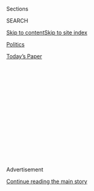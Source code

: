 <div id="app">

<div>

<div>

<div>

<div class="NYTAppHideMasthead css-1q2w90k e1suatyy0">

<div class="section css-ui9rw0 e1suatyy2">

<div class="css-eph4ug er09x8g0">

<div class="css-6n7j50">

</div>

<span class="css-1dv1kvn">Sections</span>

<div class="css-10488qs">

<span class="css-1dv1kvn">SEARCH</span>

</div>

[Skip to content](#site-content)[Skip to site
index](#site-index)

</div>

<div id="masthead-section-label" class="css-1wr3we4 eaxe0e00">

[Politics](https://www.nytimes3xbfgragh.onion/section/politics)

</div>

<div class="css-10698na e1huz5gh0">

</div>

</div>

<div id="masthead-bar-one" class="section hasLinks css-15hmgas e1csuq9d3">

<div class="css-uqyvli e1csuq9d0">

</div>

<div class="css-1uqjmks e1csuq9d1">

</div>

<div class="css-9e9ivx">

[](https://myaccount.nytimes3xbfgragh.onion/auth/login?response_type=cookie&client_id=vi)

</div>

<div class="css-1bvtpon e1csuq9d2">

[Today’s
Paper](https://www.nytimes3xbfgragh.onion/section/todayspaper)

</div>

</div>

</div>

</div>

<div data-aria-hidden="false">

<div id="site-content" data-role="main">

<div>

<div class="css-1aor85t" style="opacity:0.000000001;z-index:-1;visibility:hidden">

<div class="css-1hqnpie">

<div class="css-epjblv">

<span class="css-17xtcya">[Politics](/section/politics)</span><span class="css-x15j1o">|</span><span class="css-fwqvlz">In
Donald Trump’s Worldview, America Comes First, and Everybody Else
Pays</span>

</div>

<div class="css-k008qs">

<div class="css-1iwv8en">

<span class="css-18z7m18"></span>

<div>

</div>

</div>

<span class="css-1n6z4y">https://nyti.ms/22OcUR1</span>

<div class="css-1705lsu">

<div class="css-4xjgmj">

<div class="css-4skfbu" data-role="toolbar" data-aria-label="Social Media Share buttons, Save button, and Comments Panel with current comment count" data-testid="share-tools">

  - 
  - 
  - 
  - 
    
    <div class="css-6n7j50">
    
    </div>

  - 
  - 

</div>

</div>

</div>

</div>

</div>

</div>

<div class="css-13pd83m">

</div>

<div id="top-wrapper" class="css-1sy8kpn">

<div id="top-slug" class="css-l9onyx">

Advertisement

</div>

[Continue reading the main
story](#after-top)

<div class="ad top-wrapper" style="text-align:center;height:100%;display:block;min-height:250px">

<div id="top" class="place-ad" data-position="top" data-size-key="top">

</div>

</div>

<div id="after-top">

</div>

</div>

<div id="sponsor-wrapper" class="css-1hyfx7x">

<div id="sponsor-slug" class="css-19vbshk">

Supported by

</div>

[Continue reading the main
story](#after-sponsor)

<div id="sponsor" class="ad sponsor-wrapper" style="text-align:center;height:100%;display:block">

</div>

<div id="after-sponsor">

</div>

</div>

<div class="css-1vkm6nb ehdk2mb0">

# In Donald Trump’s Worldview, America Comes First, and Everybody Else Pays

</div>

<div class="css-79elbk" data-testid="photoviewer-wrapper">

<div class="css-z3e15g" data-testid="photoviewer-wrapper-hidden">

</div>

<div class="css-1a48zt4 ehw59r15" data-testid="photoviewer-children">

![<span class="css-16f3y1r e13ogyst0" data-aria-hidden="true">**A NEW
REPUBLICAN** Donald J. Trump before addressing the American Israel
Public Affairs Committee. His worldview does not fit into his party’s
recent
history.</span><span class="css-cnj6d5 e1z0qqy90" itemprop="copyrightHolder"><span class="css-1ly73wi e1tej78p0">Credit...</span><span><span>Doug
Mills/The New York
Times</span></span></span>](https://static01.graylady3jvrrxbe.onion/images/2016/03/27/us/27trumpforeign-JP-01/27trumpforeign-JP-01-articleLarge.jpg?quality=75&auto=webp&disable=upscale)

</div>

</div>

<div class="css-xt80pu e12qa4dv0">

<div class="css-18e8msd">

<div class="css-vp77d3 epjyd6m0">

<div class="css-1baulvz">

By [<span class="css-1baulvz" itemprop="name">David E.
Sanger</span>](http://www.nytimes3xbfgragh.onion/by/david-e-sanger) and
[<span class="css-1baulvz last-byline" itemprop="name">Maggie
Haberman</span>](http://www.nytimes3xbfgragh.onion/by/maggie-haberman)

</div>

</div>

  - March 26,
    2016

  - 
    
    <div class="css-4xjgmj">
    
    <div class="css-d8bdto" data-role="toolbar" data-aria-label="Social Media Share buttons, Save button, and Comments Panel with current comment count" data-testid="share-tools">
    
      - 
      - 
      - 
      - 
        
        <div class="css-6n7j50">
        
        </div>
    
      - 
      - 
    
    </div>
    
    </div>

</div>

</div>

<div class="section meteredContent css-1r7ky0e" name="articleBody" itemprop="articleBody">

<div class="css-1fanzo5 StoryBodyCompanionColumn">

<div class="css-53u6y8">

Donald J. Trump, the Republican presidential front-runner, said that if
elected, he might halt purchases of oil from Saudi Arabia and other Arab
allies unless they commit ground troops to the fight against the Islamic
State or “substantially reimburse” the United States for combating the
militant group, which threatens their stability.

“If Saudi Arabia was without the cloak of American protection,” Mr.
Trump said during a 100-minute interview on foreign policy, spread over
two phone calls on Friday, “I don’t think it would be around.”

He also said he would be open to allowing Japan and South Korea to build
their own nuclear arsenals rather than depend on the American nuclear
umbrella for their protection against North Korea and China. If the
United States “keeps on its path, its current path of weakness, they’re
going to want to have that anyway, with or without me discussing it,”
Mr. Trump said.

And he said he would be willing to withdraw United States forces from
both Japan and South Korea if they did not substantially increase their
contributions to the costs of housing and feeding those troops. “Not
happily, but the answer is yes,” he said.

</div>

</div>

<div class="css-1fanzo5 StoryBodyCompanionColumn">

<div class="css-53u6y8">

Mr. Trump also said he would seek to renegotiate many fundamental
treaties with American allies, possibly including a 56-year-old security
pact with Japan, which he described as one-sided.

In Mr. Trump’s worldview, the United States has become a diluted power,
and the main mechanism by which he would re-establish its central role
in the world is economic bargaining. He approached almost every current
international conflict through the prism of a negotiation, even when he
was imprecise about the strategic goals he sought. He again faulted the
Obama administration’s handling of the negotiations with Iran last year
— “It would have been so much better if they had walked away a few
times,” he said — but offered only one new idea about how he would
change its content: Ban Iran’s trade with North Korea.

Mr. Trump struck similar themes when he discussed the future of NATO,
which he called “unfair, economically, to us,” and said he was open to
an alternative organization focused on counterterrorism. He argued that
the best way to halt China’s placement of military airfields and
antiaircraft batteries [on reclaimed
islands](http://www.nytimes3xbfgragh.onion/interactive/2015/07/30/world/asia/what-china-has-been-building-in-the-south-china-sea-2016.html "Times interactive.")
in the South China Sea was to threaten its access to American markets.

“We have tremendous economic power over China,” he argued. “And that’s
the power of trade.” He did not mention Beijing’s ability for economic
retaliation.

</div>

</div>

<div style="max-width:100%;margin:0 auto">

<div class="css-17dprlf" data-id="100000004294041" data-slug="27trumpforn-pq-1" style="max-width:300px">

</div>

</div>

<div class="css-1fanzo5 StoryBodyCompanionColumn">

<div class="css-53u6y8">

Mr. Trump’s views, as he explained them, fit nowhere into the recent
history of the Republican Party: He is not in the internationalist camp
of President George Bush, nor does he favor President George W. Bush’s
call to make it the United States’ mission to spread democracy around
the world. He agreed with a suggestion that his ideas might be summed up
as “America First.”

</div>

</div>

<div class="css-1fanzo5 StoryBodyCompanionColumn">

<div class="css-53u6y8">

“Not isolationist, but I am America First,” he said. “I like the
expression.” He said he was willing to reconsider traditional American
alliances if partners were not willing to pay, in cash or troop
commitments, for the presence of American forces around the world. “We
will not be ripped off anymore,” he said.

In the past week, the [bombings in
Brussels](http://www.nytimes3xbfgragh.onion/2016/03/23/world/europe/brussels-airport-explosions.html "Times article.")
and an accelerated war [against the Islamic
State](http://www.nytimes3xbfgragh.onion/2016/03/26/world/middleeast/abd-al-rahman-mustafa-al-qaduli-isis-reported-killed-in-syria.html "Times article.")
have shifted the focus of the campaign trail conversation back to
questions of how the candidates would defend the United States and what
kind of diplomacy they would pursue around the world.

Mr. Trump explained his thoughts in concrete and easily digestible
terms, but they appeared to reflect little consideration for potential
consequences. Much the same way he treats political rivals and
interviewers, he personalized how he would engage foreign nations,
suggesting his approach would depend partly on “how friendly they’ve
been toward us,” not just on national interests or alliances.

At no point did he express any belief that American forces deployed on
military bases around the world were by themselves valuable to the
United States, though Republican and Democratic administrations have for
decades argued that they are essential to deterring military
adventurism, protecting commerce and gathering intelligence.

Like Richard M. Nixon, Mr. Trump emphasized the importance of
“unpredictability” for an American president, arguing that the
country’s traditions of democracy and openness had made its actions
too easy for adversaries and allies alike to foresee.

“I wouldn’t want them to know what my real thinking is,” he said of how
far he was willing to take the confrontation over the islands in the
South China Sea, which are remote and lightly inhabited but [extend
China’s
control](http://www.nytimes3xbfgragh.onion/2016/03/09/world/asia/south-china-sea-militarization.html "Times article.")
over a major maritime thoroughfare. But, he added, “I would use trade,
absolutely, as a bargaining chip.”

</div>

</div>

<div class="css-1fanzo5 StoryBodyCompanionColumn">

<div class="css-53u6y8">

Asked when he thought American power had been at its peak, Mr. Trump
reached back 116 years to the turn of the 20th century, the era of
another unconventional Republican, Theodore Roosevelt, who ended up
leaving the party. His favorite figures in American history, he said,
include two generals, Douglas MacArthur and George S. Patton — though he
said that, unlike MacArthur, he would not advocate using [nuclear
weapons](http://topics.nytimes3xbfgragh.onion/top/news/science/topics/atomic_weapons/index.html?inline=nyt-classifier "More articles about nuclear weapons.")
except as a last resort. (He suggested MacArthur had pressed during the
Korean War to use them against China as a means “to negotiate,” adding,
“He played the nuclear card, but he didn’t use
it.”)

</div>

</div>

<div style="max-width:100%;margin:0 auto">

<div class="css-17dprlf" data-id="100000004293393" data-slug="27trumpforn-pq-2" style="max-width:300px">

</div>

</div>

<div class="css-1fanzo5 StoryBodyCompanionColumn">

<div class="css-53u6y8">

Mr. Trump denied that he had had trouble finding top members of the
foreign policy establishment to advise him. “Many of them are tied up
with contracts working for various networks,” he said, like Fox or CNN.

He named three advisers in addition to [five he
announced](http://www.nytimes3xbfgragh.onion/2016/03/23/us/politics/donald-trump-foreign-policy-advisers.html "Times article.")
earlier in the week: retired Maj. Gen. Gary L. Harrell, Maj. Gen. Bert
K. Mizusawa and retired Rear Adm. Charles R. Kubic. They reflected a
continuing bias toward former military officers, rather than diplomats
or academics with foreign policy experience. General Harrell, a Special
Forces veteran, was a commander in the failed “Black Hawk Down” mission
in Somalia in 1993. Admiral Kubic, now president of an engineering firm,
has been a sharp critic of President Obama’s handling of the attack on
Libya that helped [oust Col. Muammar
el-Qaddafi](http://www.nytimes3xbfgragh.onion/2011/10/21/world/africa/qaddafi-killed-as-hometown-falls-to-libyan-rebels.html "Times article.").

Asked about the briefings he receives and books he has read on foreign
policy, Mr. Trump said his main information source was newspapers,
“including yours.”

Until recently, his foreign policy pronouncements have largely come
through slogans: “Take the oil,” “Build a wall” and [ban Muslim
immigrants](http://www.nytimes3xbfgragh.onion/politics/first-draft/2015/12/07/donald-trump-calls-for-banning-muslims-from-entering-u-s/ "Times article.")
and visitors, at least temporarily. But as he pulls closer to the
nomination, he has been called on to elaborate.

Pressed about his call to “take the oil” controlled by the Islamic State
in the Middle East, Mr. Trump acknowledged that this would require
deploying ground troops, something he does not favor. “We should’ve
taken it, and we would’ve had it,” he said, referring to the years in
which the United States occupied Iraq. “Now we have to destroy the oil.”

</div>

</div>

<div class="css-1fanzo5 StoryBodyCompanionColumn">

<div class="css-53u6y8">

He did not rule out spying on American allies, including leaders like
Angela Merkel, the German chancellor, whose cellphone [was apparently a
target](http://www.nytimes3xbfgragh.onion/2013/10/25/world/europe/allegation-of-us-spying-on-merkel-puts-obama-at-crossroads.html "Times article.")
of the National Security Agency. Mr. Obama said the agency would no
longer target her phone but made no such commitments about the rest of
Germany, or Europe.

“I’m not sure that I would want to be talking about that,” Mr. Trump
said. “You understand what I mean by that.”

Mr. Trump was not impressed with Ms. Merkel’s handling of the migrant
crisis, however: “Germany is being destroyed by Merkel’s naïveté, or
worse,” he said. He suggested that Germany and the Gulf nations should
pay for the “safe zones” he wants to set up in Syria for refugees, and
for protecting them once built.

Throughout the two conversations, Mr. Trump painted a bleak picture of
the United States as a diminished force in the world, an opinion he has
held since the late 1980s, when he placed ads in The New York Times and
other newspapers calling for Japan and Saudi Arabia to spend more money
on their own defense.

Mr. Trump’s new threat to cut off oil purchases from the Saudis was part
of a broader complaint about the United States’ Arab allies, which many
in the Obama administration share: that they often look to the United
States to police the Middle East, without putting their own troops at
risk. “We defend everybody,” he said. “When in doubt, come to the United
States. We’ll defend you. In some cases free of charge.”

But his rationale for abandoning the region was that “the reason we’re
in the Middle East is for oil, and all of a sudden we’re finding out
that there’s less reason to be there now.” He made no mention of the
risks of withdrawal — that it would encourage Iran to dominate the Gulf,
that the presence of American troops is part of Israel’s defense, and
that American air and naval bases in the region are key collection
points for intelligence and bases for drones and Special Operations
forces.

</div>

</div>

<div class="css-1fanzo5 StoryBodyCompanionColumn">

<div class="css-53u6y8">

Mr. Trump seemed less comfortable on some topics than others. He called
the United States “obsolete” in terms of cyberweaponry, although the
nation’s capabilities are generally considered on the cutting edge.

In the morning interview, asked if he would seek a two-state or a
one-state solution in a peace accord between the Israelis and the
[Palestinians](http://topics.nytimes3xbfgragh.onion/top/reference/timestopics/subjects/p/palestinians/index.html?inline=nyt-classifier "More articles about Palestinians."),
he said: “I’m not saying anything. What I’m going to do is, you know, I
specifically don’t want to address the issue because I would love to see
if a deal could be made.”

But in the evening, saying he had been rushed earlier, he went back to a
position [outlined
Monday](http://www.nytimes3xbfgragh.onion/politics/first-draft/2016/03/21/donald-trump-calls-himself-lifelong-supporter-of-israel/ "Times article.")
to the American Israel Public Affairs Committee, the pro-Israel group.
“Basically, I support a two-state solution on Israel,” he said. “But
the Palestinian Authority has to recognize Israel’s right to exist as a
Jewish state.”

In discussing nuclear weapons — which he said he had learned about from
an uncle, John G. Trump, who was on the M.I.T. faculty — he seemed
fixated on the large stockpiles amassed in the Cold War. While he
referred briefly to North Korean and Pakistani arsenals, he said nothing
about a danger that is a cause of great consternation among global
leaders: small nuclear weapons that could be fashioned by terrorists.

In criticizing the [Iran nuclear
deal](http://www.nytimes3xbfgragh.onion/2015/07/15/world/middleeast/iran-nuclear-deal-is-reached-after-long-negotiations.html "Times article."),
he expressed particular outrage at how the roughly $150 billion released
to Iran (by his estimate; the number is in dispute) was being spent.
“Did you notice they’re buying from everybody but the United States?”
he said.

Told that sanctions under United States law still bar most American
companies from doing business with Iran, he said: “So, how stupid is
that? We give them the money and we now say, ‘Go buy Airbus instead of
Boeing,’ right?”

But Mr. Trump, who has been pushed to demonstrate a basic command of
international affairs, insisted that voters should not doubt his foreign
policy fluency. “I do know my subject,” he said.

</div>

</div>

</div>

<div>

</div>

<div>

</div>

<div>

</div>

<div>

<div id="bottom-wrapper" class="css-1ede5it">

<div id="bottom-slug" class="css-l9onyx">

Advertisement

</div>

[Continue reading the main
story](#after-bottom)

<div id="bottom" class="ad bottom-wrapper" style="text-align:center;height:100%;display:block;min-height:90px">

</div>

<div id="after-bottom">

</div>

</div>

</div>

</div>

</div>

## Site Index

<div>

</div>

## Site Information Navigation

  - [© <span>2020</span> <span>The New York Times
    Company</span>](https://help.nytimes3xbfgragh.onion/hc/en-us/articles/115014792127-Copyright-notice)

<!-- end list -->

  - [NYTCo](https://www.nytco.com/)
  - [Contact
    Us](https://help.nytimes3xbfgragh.onion/hc/en-us/articles/115015385887-Contact-Us)
  - [Work with us](https://www.nytco.com/careers/)
  - [Advertise](https://nytmediakit.com/)
  - [T Brand Studio](http://www.tbrandstudio.com/)
  - [Your Ad
    Choices](https://www.nytimes3xbfgragh.onion/privacy/cookie-policy#how-do-i-manage-trackers)
  - [Privacy](https://www.nytimes3xbfgragh.onion/privacy)
  - [Terms of
    Service](https://help.nytimes3xbfgragh.onion/hc/en-us/articles/115014893428-Terms-of-service)
  - [Terms of
    Sale](https://help.nytimes3xbfgragh.onion/hc/en-us/articles/115014893968-Terms-of-sale)
  - [Site
    Map](https://spiderbites.nytimes3xbfgragh.onion)
  - [Help](https://help.nytimes3xbfgragh.onion/hc/en-us)
  - [Subscriptions](https://www.nytimes3xbfgragh.onion/subscription?campaignId=37WXW)

</div>

</div>

</div>

</div>
